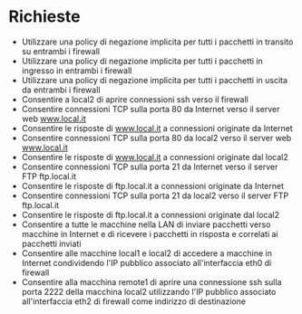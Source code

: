 # Richieste

- Utilizzare una policy di negazione implicita per tutti i pacchetti in transito su entrambi i firewall
- Utilizzare una policy di negazione implicita per tutti i pacchetti in ingresso in entrambi i firewall
- Utilizzare una policy di negazione implicita per tutti i pacchetti in uscita da entrambi i firewall
- Consentire a local2 di aprire connessioni ssh verso il firewall
- Consentire connessioni TCP sulla porta 80 da Internet verso il server web www.local.it
- Consentire le risposte di www.local.it a connessioni originate da Internet
- Consentire connessioni TCP sulla porta 80 da local2 verso il server web www.local.it
- Consentire le risposte di www.local.it a connessioni originate dal local2
- Consentire connessioni TCP sulla porta 21 da Internet verso il server FTP ftp.local.it
- Consentire le risposte di ftp.local.it a connessioni originate da Internet
- Consentire connessioni TCP sulla porta 21 da local2 verso il server FTP ftp.local.it
- Consentire le risposte di ftp.local.it a connessioni originate dal local2
- Consentire a tutte le macchine nella LAN di inviare pacchetti verso macchine in Internet e di ricevere i pacchetti in risposta e correlati ai pacchetti inviati
- Consentire alle macchine local1 e local2 di accedere a macchine in Internet condividendo  l'IP pubblico associato all'interfaccia eth0 di firewall
- Consentire alla macchina remote1 di aprire una connessione ssh sulla porta 2222 della  macchina local2 utilizzando l'IP pubblico associato all'interfaccia eth2 di firewall come indirizzo di destinazione
